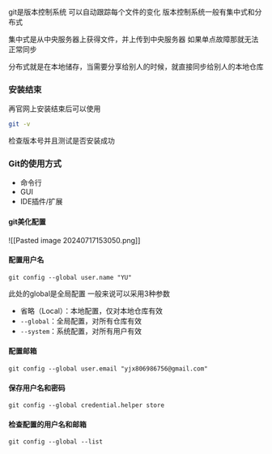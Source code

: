 git是版本控制系统
可以自动跟踪每个文件的变化
版本控制系统一般有集中式和分布式

集中式是从中央服务器上获得文件，并上传到中央服务器
如果单点故障那就无法正常同步

分布式就是在本地储存，当需要分享给别人的时候，就直接同步给别人的本地仓库

### 安装结束

再官网上安装结束后可以使用
```bash
git -v
```
检查版本号并且测试是否安装成功

### Git的使用方式

- 命令行
- GUI
- IDE插件/扩展

#### git美化配置

![[Pasted image 20240717153050.png]]

#### 配置用户名
```git
git config --global user.name "YU"
```
此处的global是全局配置
一般来说可以采用3种参数
- 省略（Local）：本地配置，仅对本地仓库有效
- `--global`：全局配置，对所有仓库有效
- `--system`：系统配置，对所有用户有效


#### 配置邮箱
```git
git config --global user.email "yjx806986756@gmail.com"
```

#### 保存用户名和密码
```git
git config --global credential.helper store
```

#### 检查配置的用户名和邮箱
```git
git config --global --list
```